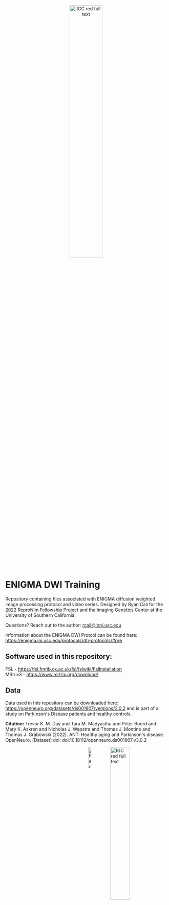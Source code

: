 <a href="https://enigma.ini.usc.edu/">
  <div align="center">
    <img src="https://user-images.githubusercontent.com/71532882/236649110-83b2c82b-3aed-472e-ad43-b499fad76c4e.png" alt="IGC red full text" width="45%" height="45%">
  </div>
</a>


# ENIGMA DWI Training

Repository containing files associated with ENIGMA diffusion weighted image processing protocol and video series. Designed by Ryan Cali for the 2022 ReproNim Fellowship Project and the Imaging Genetics Center at the University of Southern California. 

Questions? Reach out to the author: rcali@loni.usc.edu


Information about the ENIGMA DWI Protcol can be found here: https://enigma.ini.usc.edu/protocols/dti-protocols/#pre


## Software used in this repository:

FSL - https://fsl.fmrib.ox.ac.uk/fsl/fslwiki/FslInstallation
<br>
MRtrix3 - https://www.mrtrix.org/download/

## Data

Data used in this repository can be downloaded here: https://openneuro.org/datasets/ds001907/versions/3.0.2 and is part of a study on Parkinson's Disease patients and healthy controls.

**Citation:** Trevor K. M. Day and Tara M. Madyastha and Peter Boord and Mary K. Askren and Nicholas J. Wapstra and Thomas J. Montine and Thomas J. Grabowski (2022). ANT: Healthy aging and Parkinson's disease. OpenNeuro. [Dataset] doi: doi:10.18112/openneuro.ds001907.v3.0.2


<a href="https://igc.ini.usc.edu/"><img src="https://user-images.githubusercontent.com/71532882/236649152-2f778f00-9484-466c-be23-e97a0e3d60f7.png" alt="IGC red full text" width="35%" height="35%" align="right"></a>



<a href="https://www.repronim.org/"><img src="https://user-images.githubusercontent.com/71532882/236649522-5157df8d-3b8a-43eb-b871-88268c11fa60.png" alt="ReproNim" width="13%" height="13%" align="right"></a>



